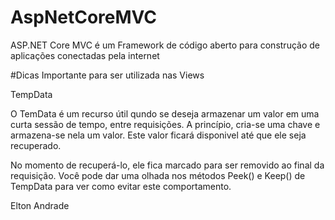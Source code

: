 # AspNetCoreMVC
ASP.NET Core MVC é um Framework de código aberto para construção de aplicações conectadas pela internet 

#Dicas Importante para ser utilizada nas Views

TempData

O TemData é um recurso útil qundo se deseja armazenar um valor em uma curta sessão de tempo, entre requisições. A princípio, cria-se uma chave e armazena-se nela um valor.
Este valor ficará disponivel até que ele seja recuperado.

No momento de recuperá-lo, ele fica marcado para ser removido ao final da requisição. Você pode dar uma olhada nos métodos Peek() e Keep() de TempData para ver como evitar este comportamento.


Elton Andrade





